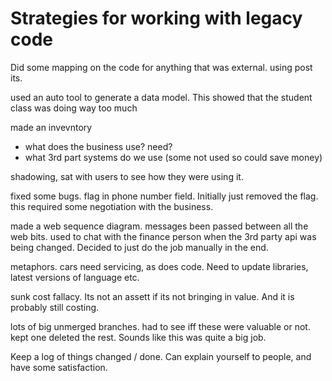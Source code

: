 # Strategies for working with legacy code

Did some mapping on the code for anything that was external. using post its.

used an auto tool to generate a data model. This showed that the student class was doing way too much

made an invevntory
- what does the business use? need?
- what 3rd part systems do we use (some not used so could save money)

shadowing, sat with users to see how they were using it.

fixed some bugs. flag in phone number field. Initially just removed the flag. this required some negotiation with the business.

made a web sequence diagram. messages been passed between all the web bits. used to chat with the finance person when the 3rd party api was being changed. Decided to just do the job manually in the end.

metaphors. cars need servicing, as does code. Need to update libraries, latest versions of language etc.

sunk cost fallacy. Its not an assett if its not bringing in value. And it is probably still costing.

lots of big unmerged branches. had to see iff these were valuable or not. kept one deleted the rest. Sounds like this was quite a big job.

Keep a log of things changed / done. Can explain yourself to people, and have some satisfaction.

 